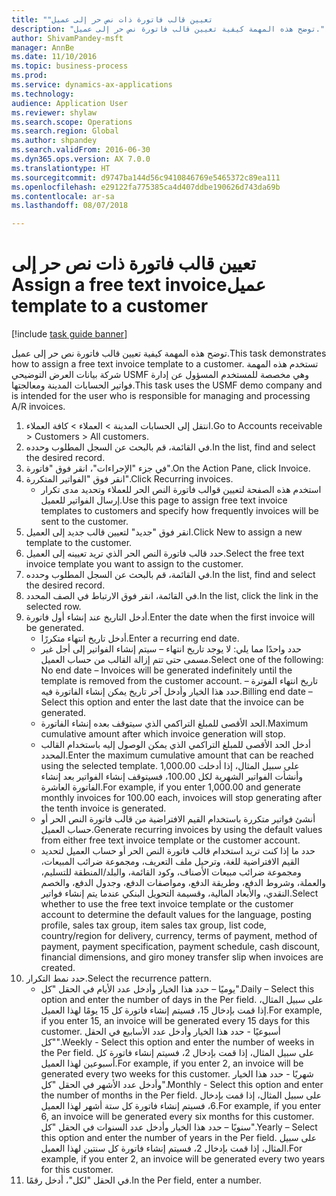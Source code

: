 ```yaml
--- 
title: "‏‫تعيين قالب فاتورة ذات نص حر إلى عميل"
description: "توضح هذه المهمة كيفية تعيين قالب فاتورة نص حر إلى عميل."
author: ShivamPandey-msft
manager: AnnBe
ms.date: 11/10/2016
ms.topic: business-process
ms.prod: 
ms.service: dynamics-ax-applications
ms.technology: 
audience: Application User
ms.reviewer: shylaw
ms.search.scope: Operations
ms.search.region: Global
ms.author: shpandey
ms.search.validFrom: 2016-06-30
ms.dyn365.ops.version: AX 7.0.0
ms.translationtype: HT
ms.sourcegitcommit: d9747ba144d56c9410846769e5465372c89ea111
ms.openlocfilehash: e29122fa775385ca4d407ddbe190626d743da69b
ms.contentlocale: ar-sa
ms.lasthandoff: 08/07/2018

---
```

# <a name="assign-a-free-text-invoice-template-to-a-customer"></a><span data-ttu-id="c71b5-103">‏‫تعيين قالب فاتورة ذات نص حر إلى عميل</span><span class="sxs-lookup"><span data-stu-id="c71b5-103">Assign a free text invoice template to a customer</span></span>

[!include [task guide banner](../../includes/task-guide-banner.md)]

<span data-ttu-id="c71b5-104">توضح هذه المهمة كيفية تعيين قالب فاتورة نص حر إلى عميل.</span><span class="sxs-lookup"><span data-stu-id="c71b5-104">This task demonstrates how to assign a free text invoice template to a customer.</span></span> <span data-ttu-id="c71b5-105">تستخدم هذه المهمة شركة بيانات العرض التوضيحي USMF وهي مخصصة للمستخدم المسؤول عن إدارة فواتير الحسابات المدينة ومعالجتها.</span><span class="sxs-lookup"><span data-stu-id="c71b5-105">This task uses the USMF demo company and is intended for the user who is responsible for managing and processing A/R invoices.</span></span>

1. <span data-ttu-id="c71b5-106">انتقل إلى الحسابات المدينة > العملاء > كافة العملاء‬.</span><span class="sxs-lookup"><span data-stu-id="c71b5-106">Go to Accounts receivable > Customers > All customers.</span></span>
2. <span data-ttu-id="c71b5-107">في القائمة، قم بالبحث عن السجل المطلوب وحدده.</span><span class="sxs-lookup"><span data-stu-id="c71b5-107">In the list, find and select the desired record.</span></span>
3. <span data-ttu-id="c71b5-108">في جزء "الإجراءات"، انقر فوق "فاتورة".</span><span class="sxs-lookup"><span data-stu-id="c71b5-108">On the Action Pane, click Invoice.</span></span>
4. <span data-ttu-id="c71b5-109">انقر فوق "الفواتير المتكررة".</span><span class="sxs-lookup"><span data-stu-id="c71b5-109">Click Recurring invoices.</span></span>
    * <span data-ttu-id="c71b5-110">استخدم هذه الصفحة لتعيين قوالب فاتورة النص الحر للعملاء وتحديد مدى تكرار إرسال الفواتير للعميل.</span><span class="sxs-lookup"><span data-stu-id="c71b5-110">Use this page to assign free text invoice templates to customers and specify how frequently invoices will be sent to the customer.</span></span>  
5. <span data-ttu-id="c71b5-111">انقر فوق "جديد" لتعيين قالب جديد إلى العميل.</span><span class="sxs-lookup"><span data-stu-id="c71b5-111">Click New to assign a new template to the customer.</span></span>
6. <span data-ttu-id="c71b5-112">حدد قالب فاتورة النص الحر الذي تريد تعيينه إلى العميل.</span><span class="sxs-lookup"><span data-stu-id="c71b5-112">Select the free text invoice template you want to assign to the customer.</span></span>
7. <span data-ttu-id="c71b5-113">في القائمة، قم بالبحث عن السجل المطلوب وحدده.</span><span class="sxs-lookup"><span data-stu-id="c71b5-113">In the list, find and select the desired record.</span></span>
8. <span data-ttu-id="c71b5-114">في القائمة، انقر فوق الارتباط في الصف المحدد.</span><span class="sxs-lookup"><span data-stu-id="c71b5-114">In the list, click the link in the selected row.</span></span>
9. <span data-ttu-id="c71b5-115">أدخل التاريخ عند إنشاء أول فاتورة.</span><span class="sxs-lookup"><span data-stu-id="c71b5-115">Enter the date when the first invoice will be generated.</span></span>
    * <span data-ttu-id="c71b5-116">أدخل تاريخ انتهاء متكررًا.</span><span class="sxs-lookup"><span data-stu-id="c71b5-116">Enter a recurring end date.</span></span>  
    * <span data-ttu-id="c71b5-117">حدد واحدًا مما يلي: لا يوجد تاريخ انتهاء – سيتم إنشاء الفواتير إلى أجل غير مسمى حتى تتم إزالة القالب من حساب العميل.</span><span class="sxs-lookup"><span data-stu-id="c71b5-117">Select one of the following: No end date – Invoices will be generated indefinitely until the template is removed from the customer account.</span></span>  <span data-ttu-id="c71b5-118">تاريخ انتهاء الفوترة – حدد هذا الخيار وأدخل آخر تاريخ يمكن إنشاء الفاتورة فيه.</span><span class="sxs-lookup"><span data-stu-id="c71b5-118">Billing end date – Select this option and enter the last date that the invoice can be generated.</span></span>  
    * <span data-ttu-id="c71b5-119">الحد الأقصى للمبلغ التراكمي الذي سيتوقف بعده إنشاء الفاتورة.</span><span class="sxs-lookup"><span data-stu-id="c71b5-119">Maximum cumulative amount after which invoice generation will stop.</span></span>  
    * <span data-ttu-id="c71b5-120">أدخل الحد الأقصى للمبلغ التراكمي الذي يمكن الوصول إليه باستخدام القالب المحدد.</span><span class="sxs-lookup"><span data-stu-id="c71b5-120">Enter the maximum cumulative amount that can be reached using the selected template.</span></span> <span data-ttu-id="c71b5-121">على سبيل المثال، إذا أدخلت 1,000.00 وأنشأت الفواتير الشهرية لكل 100.00، فسيتوقف إنشاء الفواتير بعد إنشاء الفاتورة العاشرة.</span><span class="sxs-lookup"><span data-stu-id="c71b5-121">For example, if you enter 1,000.00 and generate monthly invoices for 100.00 each, invoices will stop generating after the tenth invoice is generated.</span></span>  
    * <span data-ttu-id="c71b5-122">أنشئ فواتير متكررة باستخدام القيم الافتراضية من قالب فاتورة النص الحر أو حساب العميل.</span><span class="sxs-lookup"><span data-stu-id="c71b5-122">Generate recurring invoices by using the default values from either free text invoice template or the customer account.</span></span>  
    * <span data-ttu-id="c71b5-123">حدد ما إذا كنت تريد استخدام قالب فاتورة النص الحر أو حساب العميل لتحديد القيم الافتراضية للغة، وترحيل ملف التعريف، ومجموعة ضرائب المبيعات، ومجموعة ضرائب مبيعات الأصناف، وكود القائمة، والبلد/المنطقة للتسليم، والعملة، وشروط الدفع، وطريقة الدفع، ومواصفات الدفع، وجدول الدفع، والخصم النقدي، والأبعاد المالية، وقسيمة التحويل البنكي عندما يتم إنشاء فواتير.</span><span class="sxs-lookup"><span data-stu-id="c71b5-123">Select whether to use the free text invoice template or the customer account to determine the default values for the language, posting profile, sales tax group, item sales tax group, list code, country/region for delivery, currency, terms of payment, method of payment, payment specification, payment schedule, cash discount, financial dimensions, and giro money transfer slip when invoices are created.</span></span>  
10. <span data-ttu-id="c71b5-124">حدد نمط التكرار.</span><span class="sxs-lookup"><span data-stu-id="c71b5-124">Select the recurrence pattern.</span></span>
    * <span data-ttu-id="c71b5-125">يوميًا – حدد هذا الخيار وأدخل عدد الأيام في الحقل "كل".</span><span class="sxs-lookup"><span data-stu-id="c71b5-125">Daily – Select this option and enter the number of days in the Per field.</span></span> <span data-ttu-id="c71b5-126">على سبيل المثال، إذا قمت بإدخال 15، فسيتم إنشاء فاتورة كل 15 يومًا لهذا العميل.</span><span class="sxs-lookup"><span data-stu-id="c71b5-126">For example, if you enter 15, an invoice will be generated every 15 days for this customer.</span></span>  <span data-ttu-id="c71b5-127">أسبوعيًا - حدد هذا الخيار وأدخل عدد الأسابيع في الحقل "كل".</span><span class="sxs-lookup"><span data-stu-id="c71b5-127">Weekly - Select this option and enter the number of weeks in the Per field.</span></span> <span data-ttu-id="c71b5-128">على سبيل المثال، إذا قمت بإدخال 2، فسيتم إنشاء فاتورة كل أسبوعين لهذا العميل.</span><span class="sxs-lookup"><span data-stu-id="c71b5-128">For example, if you enter 2, an invoice will be generated every two weeks for this customer.</span></span>  <span data-ttu-id="c71b5-129">شهريًا - حدد هذا الخيار وأدخل عدد الأشهر في الحقل "كل".</span><span class="sxs-lookup"><span data-stu-id="c71b5-129">Monthly - Select this option and enter the number of months in the Per field.</span></span> <span data-ttu-id="c71b5-130">على سبيل المثال، إذا قمت بإدخال 6، فسيتم إنشاء فاتورة كل ستة أشهر لهذا العميل.</span><span class="sxs-lookup"><span data-stu-id="c71b5-130">For example, if you enter 6, an invoice will be generated every six months for this customer.</span></span>  <span data-ttu-id="c71b5-131">سنويًا – حدد هذا الخيار وأدخل عدد السنوات في الحقل "كل".</span><span class="sxs-lookup"><span data-stu-id="c71b5-131">Yearly – Select this option and enter the number of years in the Per field.</span></span> <span data-ttu-id="c71b5-132">على سبيل المثال، إذا قمت بإدخال 2، فسيتم إنشاء فاتورة كل سنتين لهذا العميل.</span><span class="sxs-lookup"><span data-stu-id="c71b5-132">For example, if you enter 2, an invoice will be generated every two years for this customer.</span></span>  
11. <span data-ttu-id="c71b5-133">في الحقل "لكل‬"، أدخل رقمًا.</span><span class="sxs-lookup"><span data-stu-id="c71b5-133">In the Per field, enter a number.</span></span>


